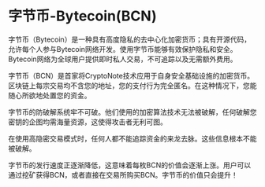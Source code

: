 # 字节币-Bytecoin(BCN)

字节币（Bytecoin）是一种具有高度隐私的去中心化加密货币；具有开源代码，允许每个人参与Bytecoin网络开发。使用字节币能够有效保护隐私和安全。Bytecoin网络为全球用户提供即时私人交易，不可追踪以及无需额外费用。

字节币（BCN）是首家将CryptoNote技术应用于自身安全基础设施的加密货币。区块链上每宗交易均不含您的地址，您的支付行为完全匿名。在这种情况下，您能随心所欲地处置您的资金。

字节币的防破解系统牢不可破。他们使用的加密算法技术无法被破解，任何破解您密钥的企图均需海量资源，这使得攻击者无利可图。

在使用高隐密交易模式时，任何人都不能追踪资金的来龙去脉。这些信息根本不能被破解。

字节币的发行速度正逐渐降低，这意味着每枚BCN的价值会逐渐上涨。用户可以通过挖矿获得BCN，或者直接在交易所购买BCN。字节币的价值只会提升！
